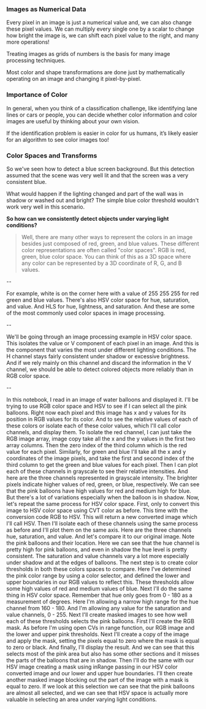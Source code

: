 
### Images as Numerical Data

Every pixel in an image is just a numerical value and, we can also change these pixel values. We can multiply every single one by a scalar to change how bright the image is, we can shift each pixel value to the right, and many more operations!

Treating images as grids of numbers is the basis for many image processing techniques.

Most color and shape transformations are done just by mathematically operating on an image and changing it pixel-by-pixel.

### Importance of Color

In general, when you think of a classification challenge, like identifying lane lines or cars or people, you can decide whether color information and color images are useful by thinking about your own vision.

If the identification problem is easier in color for us humans, it’s likely easier for an algorithm to see color images too!

### Color Spaces and Transforms

So we've seen how to detect a blue screen background. But this detection assumed that the scene was very well lit and that the screen was a very consistent blue. 

What would happen if the lighting changed and part of the wall was in shadow or washed out and bright? The simple blue color threshold wouldn't work very well in this scenario. 

<b> So how can we consistently detect objects under varying light conditions? </b>
> Well, there are many other ways to represent the colors in an image besides just composed of red, green, and blue values. These different color representations are often called "color spaces". RGB is red, green, blue color space. You can think of this as a 3D space where any color can be represented by a 3D coordinate of R, G, and B values. 

--

For example, white is on the corner here with a value of 255 255 255 for red green and blue values. There's also HSV color space for hue, saturation, and value. And HLS for hue, lightness, and saturation. And these are some of the most commonly used color spaces in image processing. 

-- 

We'll be going through an image processing example in HSV color space. This isolates the value or V component of each pixel in an image. And this is the component that varies the most under different lighting conditions. The H channel stays fairly consistent under shadow or excessive brightness. And if we rely mainly on this channel and discard the information in the V channel, we should be able to detect colored objects more reliably than in RGB color space.

--

In this notebook, I read in an image of water balloons and displayed it.
I'll be trying to use RGB color space and HSV to see if I can select all the pink balloons. Right now each pixel and this image has x and y values for its position in RGB values for its color. And to see the relative values of each of these colors or isolate each of these color values, which I'll call color channels, and display them. To isolate the red channel, I can just take the RGB image array, image copy take all the x and the y values in the first two array columns. Then the zero index of the third column which is the red value for each pixel. Similarly, for green and blue I'll take all the x and y coordinates of the image pixels, and take the first and second index of the third column to get the green and blue values for each pixel. Then I can plot each of these channels in grayscale to see their relative intensities. And here are the three channels represented in grayscale intensity. The brighter pixels indicate higher values of red, green, or blue, respectively. We can see that the pink balloons have high values for red and medium high for blue. But there's a lot of variations especially when the balloon is in shadow. Now, let's repeat the same process for HSV color space. First, only to convert this image to HSV color space using CVT color as before. This time with the conversion code RGB to HSV. This will return a new converted image which I'll call HSV. Then I'll isolate each of these channels using the same process as before and I'll plot them on the same axis. Here are the three channels hue, saturation, and value. And let's compare it to our original image. Note the pink balloons and their location. Here we can see that the hue channel is pretty high for pink balloons, and even in shadow the hue level is pretty consistent. The saturation and value channels vary a lot more especially under shadow and at the edges of balloons. The next step is to create color thresholds in both these colors spaces to compare. Here I've determined the pink color range by using a color selector, and defined the lower and upper boundaries in our RGB values to reflect this. These thresholds allow some high values of red and medium values of blue. Next I'll do the same thing in HSV color space. Remember that hue only goes from 0 - 180 as a measurement of degrees. Here I'm allowing a narrow high range for the hue channel from 160 - 180. And I'm allowing any value for the saturation and value channels, 0 - 255. Next I'll create masked images to see how well each of these thresholds selects the pink balloons. First I'll create the RGB mask. As before I'm using open CVs in range function, our RGB image and the lower and upper pink thresholds. Next I'll create a copy of the image and apply the mask, setting the pixels equal to zero where the mask is equal to zero or black. And finally, I'll display the result. And we can see that this selects most of the pink area but also has some other sections and it misses the parts of the balloons that are in shadow. Then I'll do the same with our HSV image creating a mask using inRange passing in our HSV color converted image and our lower and upper hue boundaries. I'll then create another masked image blocking out the part of the image with a mask is equal to zero. If we look at this selection we can see that the pink balloons are almost all selected, and we can see that HSV space is actually more valuable in selecting an area under varying light conditions.
